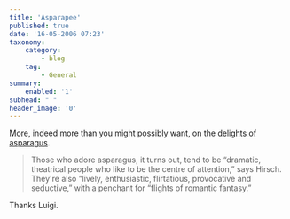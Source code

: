 ```yaml
---
title: 'Asparapee'
published: true
date: '16-05-2006 07:23'
taxonomy:
    category:
        - blog
    tag:
        - General
summary:
    enabled: '1'
subhead: " "
header_image: '0'
---
```


[More](https://freerepublic.com/focus/f-chat/1632504/posts), indeed more than you might possibly want, on the [delights of asparagus](https://www.jeremycherfas.net/blog/mything-tips).

> Those who adore asparagus, it turns out, tend to be “dramatic, theatrical people who like to be the centre of attention,” says Hirsch. They're also “lively, enthusiastic, flirtatious, provocative and seductive,” with a penchant for “flights of romantic fantasy.”

Thanks Luigi.

